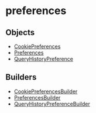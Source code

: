 # preferences

## Objects

 * <span class="badge object-type-class"></span> [CookiePreferences](./object-CookiePreferences.md)
 * <span class="badge object-type-class"></span> [Preferences](./object-Preferences.md)
 * <span class="badge object-type-class"></span> [QueryHistoryPreference](./object-QueryHistoryPreference.md)
## Builders

 * <span class="badge builder"></span> [CookiePreferencesBuilder](./builder-CookiePreferencesBuilder.md)
 * <span class="badge builder"></span> [PreferencesBuilder](./builder-PreferencesBuilder.md)
 * <span class="badge builder"></span> [QueryHistoryPreferenceBuilder](./builder-QueryHistoryPreferenceBuilder.md)
